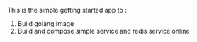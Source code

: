 This is the simple getting started app to :
1. Build golang image 
2. Build and compose simple service and redis service online
